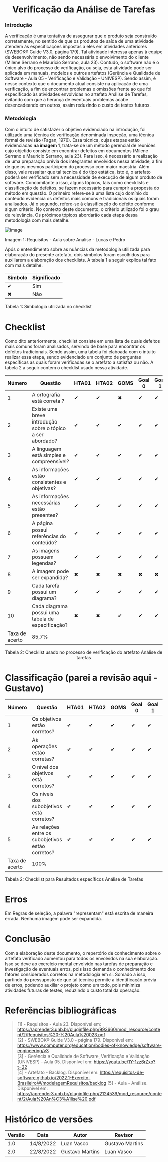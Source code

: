# <center> Verificação da Análise de Tarefas

### Introdução
  A verificação é uma tentativa de assegurar que o produto seja construído corretamente, no sentido de que os produtos de saída de uma atividade atendem às
  especificações impostas a eles em atividades anteriores (SWEBOK® Guide V3.0, página 179). Tal atividade interessa apenas à equipe de desenvolvimento, 
  não sendo necessária o envolvimento do cliente (Milene Serrano e Maurício Serrano, aula 23). Contudo, o software não é o único alvo do processo de verificação,
  ou seja, esta atividade pode ser aplicada em manuais, modelos e outros artefatos (Gerência e Qualidade de Software - Aula 05 - Verificação e Validação - UNIVESP).
  Sendo assim, é nesse contexto que o documento atual consiste na aplicação de uma verificação, a fim de encontrar problemas e omissões frente ao que foi especificado 
  às atividades envolvidas no artefato Análise de Tarefas, evitando com que a herança de eventuais problemas acabe desencadeando em outros, assim reduzindo o custo de testes futuros.

### Metodologia
  Com o intuito de satisfazer o objetivo evidenciado na introdução, foi utilizado uma técnica de verificação denominada inspeção, uma técnica formal de revisão (Fagan, 1976). Essa técnica, cujas etapas estão evidenciadas **na imagem 1**, trata-se de um método gerencial de reuniões cujo objetido consiste em encontrar defeitos em documentos (Milene Serrano e Maurício Serrano, aula 23). Para isso, é necessário a realização de uma preparação prévia dos integrantes envolvidos nessa atividade, a fim de que os mesmos participem do processo com maior maestria. Além disso, vale ressaltar que tal tecnica é do tipo estática, isto é, o artefato poderá ser verificado sem a necessidade de execução de algum produto de software. Concomitante a isso, alguns tópicos, tais como checklists e classificação de defeitos, se fazem necessário para cumprir a proposta do método em questão. O primeiro refere-se à uma lista cujo domínio do conteúdo evidencia os defeitos mais comuns e tradicionais os quais foram analisados. Já o segundo, refere-se à classificação do defeito conforme algum critério. No contexto deste documento, o critério utilizado foi o grau de relevância. Os próximos tópicos abordarão cada etapa dessa metodologia com mais detalhe.

![image](https://user-images.githubusercontent.com/72039007/185969942-797112ed-9d58-461f-b3a2-97c4dbb1eec4.png)
  
 Imagem 1: Requisitos - Aula sobre Análise - Lucas e Pedro
    
Após o entendimento sobre as nuâncias da metodologia utilizada para elaboração do presente artefato, dois símbolos foram escolhidos para auxiliarem a elaboração dos checklists. A tabela 1 a seguir explica tal fato com mais detalhe.

Símbolo | Significado
--------|------------
✔ | Sim
✖ | Não
   
Tabela 1: Símbologia utilizada no checklist
  
# Checklist
Como dito anteriormente, checklist consiste em uma lista de quais defeitos mais comuns foram analisados, servindo de base para encontrar os defeitos tradicionais. Sendo assim, uma tabela foi elaboada com o intuito realizar essa etapa, sendo evidenciado um conjunto de perguntas específicas as quais foram verificadas se o artefato a satisfaz ou não. A tabela 2 a seguir contem o checklist usado nessa atividade.

Número | Questão                     | HTA01 | HTA02 |  GOMS  | Goal 0 | Goal 1 | Goal 2 | Goal 3 |
-------|-----------------------------|-------|-------|--------|--------|--------|--------|--------|
1  | A ortografia está correta ? |   ✔   |   ✔   | ✖      | ✔      |   ✔    |  ✔     |   ✔    |
2  | Existe uma breve introdução sobre o tópico a ser abordado? |   ✔   |   ✔   | ✔      | ✔      |   ✔    |  ✔     |   ✔    |
3  | A linguagem está simples e compreensível? |   ✔   |   ✔   |   ✔     | ✔      |   ✔    |  ✔     |   ✔    |
4  | As informações estão consistentes e objetivas? |   ✔   |   ✔   | ✔      | ✔      |   ✔    |  ✔     |   ✔    |
5  | As informações necessárias estão presentes? |   ✔   |   ✔   |   ✔    | ✔      |   ✔    |  ✔     |   ✔    |
6  | A página possui referências do conteúdo? |   ✔   |   ✔   |   ✔    | ✔      |   ✔    |  ✔     |   ✔    |
7  | As imagens possuem legendas? |   ✔   |   ✔   |   ✔    | ✔      |   ✔    |  ✔     |   ✔    |
8  | A imagem pode ser expandida? |   ✖   |   ✖   |   ✖    | ✖      |   ✖    |  ✖     |   ✖    |
9  | Cada tarefa possui um diagrama? |   ✔   |   ✔   |   ✔    | ✔      |   ✔    |  ✔     |   ✔    |
10  | Cada diagrama possui uma tabela de especificação? |   ✖   |   ✖   |   ✔    | ✔      |   ✔    |  ✔     |   ✔    |
Taxa de acerto | 85,7%

<p align="center">Tabela 2: Checklist usado no processo de verificação do artefato Análise de tarefas</p>


# Classificação (parei a revisão aqui - Gustavo)

Número | Questão                     | HTA01 | HTA02 |  GOMS  | Goal 0 | Goal 1 | Goal 2 | Goal 3 |
-------|-----------------------------|-------|-------|--------|--------|--------|--------|--------|
1  | Os objetivos estão corretos? |   ✔   |   ✔   |   ✔    | ✔      |   ✔    |  ✔     |   ✔    |
2  | As operações estão corretas? |   ✔   |   ✔   |   ✔    | ✔      |   ✔    |  ✔     |   ✔    |
3  | O nível dos objetivos estã corretos? |   ✔   |   ✔   |   ✔    | ✔      |   ✔    |  ✔     |   ✔    |
4  | Os níveis dos subobjetivos estã corretos? |   ✔   |   ✔   |   ✔    | ✔      |   ✔    |  ✔     |   ✔    |
5  | As relações entre os subobjetivos estão corretos? |   ✔   |   ✔   |   ✔    | ✔      |   ✔    |  ✔     |   ✔    |
Taxa de acerto | 100%
   
   
<figcaption>Tabela 2: Checklist para Resultados específicos Análise de Tarefas </figcaption>


# Erros 

Em Regras de seleção, a palavra "representam" está escrita de maneira errada. Nenhuma imagem pode ser expandida.

# Conclusão
Com a elaboração deste documento, o repertório de conhecimento sobre o artefato verificado aumentou para todos os envolvidos na sua elaboração. Isso se deve ao exercício mental envolvido nas tarefas de preparação e investigação de eventuais erros, pois isso demanda o conhecimento dos fatores considerados corretos na metodologia em si. Somado a isso, partindo do pressuposto de que tal tecnica permite a identificação prévia de erros, podendo auxiliar o projeto como um todo, pois minimiza atividades futuras de testes, reduzindo o custo total da operação.


# Referências bibliográficas
   
> [1] - Requisitos - Aula 23. Disponível em: <a href='https://aprender3.unb.br/pluginfile.php/993660/mod_resource/content/2/Requisitos%20-%20Aula%20023.pdf'> https://aprender3.unb.br/pluginfile.php/993660/mod_resource/content/2/Requisitos%20-%20Aula%20023.pdf</a><br>
> [2] - SWEBOK® Guide V3.0 - página 179. Disponível em: <a href='https://www.computer.org/education/bodies-of-knowledge/software-engineering/v3'> https://www.computer.org/education/bodies-of-knowledge/software-engineering/v3</a><br>
> [3] - Gerência e Qualidade de Software, Verificação e Validação (UNIVESP) - Aula 05. Disponível em: <a href='https://youtu.be/1Y-1zz6rZxo?t=22'> https://youtu.be/1Y-1zz6rZxo?t=22</a><br>
> [4] - Artefato - Backlog. Disponível em: <a href='https://requisitos-de-software.github.io/2022.1-Exercito-Brasileiro/#/modelagemRequisitos/backlog'> https://requisitos-de-software.github.io/2022.1-Exercito-Brasileiro/#/modelagemRequisitos/backlog</a>
> [5] - Aula - Análise.  Disponível em: <a href='https://aprender3.unb.br/pluginfile.php/2124539/mod_resource/content/2/Aula%20An%C3%A1lise%20.pdf'>https://aprender3.unb.br/pluginfile.php/2124539/mod_resource/content/2/Aula%20An%C3%A1lise%20.pdf</a><br>

# Histórico de versões
|Versão|Data|Autor|Revisor|
|------|----|-----|-------|
|1.0|14/8/2022|Luan Vasco| Gustavo Martins |
|2.0|22/8/2022|Gustavo Martins| Luan Vasco |
